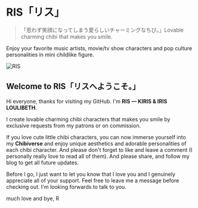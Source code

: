 # RIS「リス」
>「思わず笑顔になってしまう愛らしいチャーミングなちび。」Lovable charming chibi that makes you smile. 

Enjoy your favorite music artists, movie/tv show characters and pop culture personalities in mini childlike figure.

![RIS](https://pbs.twimg.com/media/Fef5dLCaAAAItKF?format=jpg&name=large)

## Welcome to RIS「リスへようこそ。」

Hi everyone, thanks for visiting my GitHub. I'm **RIS — KIRIS & IRIS LOULIBETH**.

I create lovable charming chibi characters that makes you smile by exclusive requests from my patrons or on commission.

If you love cute little chibi characters, you can now immerse yourself into my **Chibiverse** and enjoy unique aesthetics and adorable personalities of each chibi character. And please don't forget to like and leave a  comment (I personally really love to read all of them). And please share, and follow my blog to get all future updates.

Before I go, I just want to let you know that I love you and I genuinely appreciate all of your support. Feel free to leave me a message before checking out. I'm looking forwards to talk to you.

much love and bye,
R


<!--

**ristwns/ristwns** is a ✨ _special_ ✨ repository because its `README.md` (this file) appears on your GitHub profile.

Here are some ideas to get you started:

- 🔭 I’m currently working on ...
- 🌱 I’m currently learning ...
- 👯 I’m looking to collaborate on ...
- 🤔 I’m looking for help with ...
- 💬 Ask me about ...
- 📫 How to reach me: ...
- 😄 Pronouns: ...
- ⚡ Fun fact: ...

<br/> 

![RIS](https://pbs.twimg.com/media/Fef3NQBagAAmc_J?format=jpg&name=large)

update readme.md

-->
